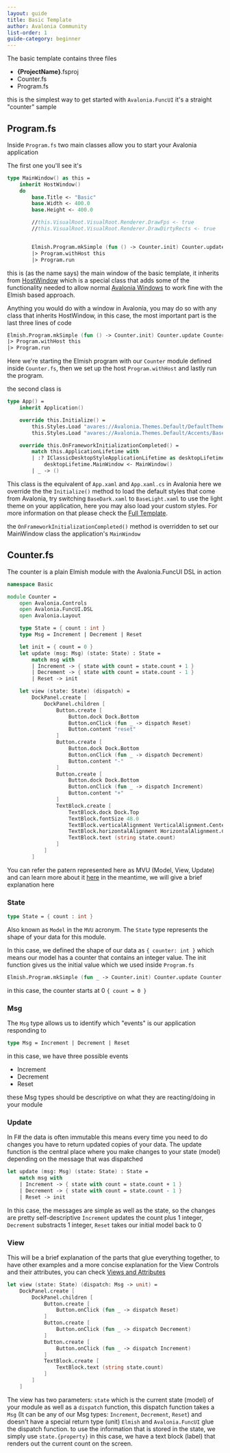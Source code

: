 ```yaml
---
layout: guide
title: Basic Template
author: Avalonia Community
list-order: 1
guide-category: beginner
---
```

[Views and Attributes]: guides/Views-and-Attributes.html
[Full Template]: guides/Full-Template.html#styles


The basic template contains three files

- **{ProjectName}**.fsproj
- Counter.fs
- Program.fs

this is the simplest way to get started with `Avalonia.FuncUI` it's a straight "counter" sample

## Program.fs
Inside `Program.fs` two main classes allow you to start your Avalonia application

The first one you'll see it's
```fsharp
type MainWindow() as this =
    inherit HostWindow()
    do
        base.Title <- "Basic"
        base.Width <- 400.0
        base.Height <- 400.0

        //this.VisualRoot.VisualRoot.Renderer.DrawFps <- true
        //this.VisualRoot.VisualRoot.Renderer.DrawDirtyRects <- true


        Elmish.Program.mkSimple (fun () -> Counter.init) Counter.update Counter.view
        |> Program.withHost this
        |> Program.run
```
this is (as the name says) the main window of the basic template, it inherits from [HostWindow](https://github.com/AvaloniaCommunity/Avalonia.FuncUI/blob/master/src/Avalonia.FuncUI/Components/Hosts.fs#L11)
which is a special class that adds some of the functionality needed to allow normal [Avalonia Windows](https://github.com/AvaloniaUI/Avalonia/blob/master/src/Avalonia.Controls/Window.cs#L51) to work fine with the Elmish based approach.

Anything you would do with a window in Avalonia, you may do so with any class that inherits HostWindow, in this case, the most important part is the last three lines of code
```fsharp
Elmish.Program.mkSimple (fun () -> Counter.init) Counter.update Counter.view
|> Program.withHost this
|> Program.run
```

Here we're starting the Elmish program with our `Counter` module defined inside `Counter.fs`, then we set up the host `Program.withHost` and lastly run the program.

the second class is
```fsharp
type App() =
    inherit Application()

    override this.Initialize() =
        this.Styles.Load "avares://Avalonia.Themes.Default/DefaultTheme.xaml"
        this.Styles.Load "avares://Avalonia.Themes.Default/Accents/BaseDark.xaml"

    override this.OnFrameworkInitializationCompleted() =
        match this.ApplicationLifetime with
        | :? IClassicDesktopStyleApplicationLifetime as desktopLifetime ->
            desktopLifetime.MainWindow <- MainWindow()
        | _ -> ()
```
This class is the equivalent of `App.xaml` and `App.xaml.cs` in Avalonia here we override the the `Initialize()` method to load the default styles that come from Avalonia, try switching `BaseDark.xaml` to `BaseLight.xaml` to use the light theme on your application, here you may also load your custom styles. For more information on that please check the [Full Template].

the `OnFrameworkInitializationCompleted()` method is overridden to set our MainWindow class the application's `MainWindow`


## Counter.fs
The counter is a plain Elmish module with the Avalonia.FuncUI DSL in action
```fsharp
namespace Basic

module Counter =
    open Avalonia.Controls
    open Avalonia.FuncUI.DSL
    open Avalonia.Layout

    type State = { count : int }
    type Msg = Increment | Decrement | Reset

    let init = { count = 0 }
    let update (msg: Msg) (state: State) : State =
        match msg with
        | Increment -> { state with count = state.count + 1 }
        | Decrement -> { state with count = state.count - 1 }
        | Reset -> init

    let view (state: State) (dispatch) =
        DockPanel.create [
            DockPanel.children [
                Button.create [
                    Button.dock Dock.Bottom
                    Button.onClick (fun _ -> dispatch Reset)
                    Button.content "reset"
                ]
                Button.create [
                    Button.dock Dock.Bottom
                    Button.onClick (fun _ -> dispatch Decrement)
                    Button.content "-"
                ]
                Button.create [
                    Button.dock Dock.Bottom
                    Button.onClick (fun _ -> dispatch Increment)
                    Button.content "+"
                ]
                TextBlock.create [
                    TextBlock.dock Dock.Top
                    TextBlock.fontSize 48.0
                    TextBlock.verticalAlignment VerticalAlignment.Center
                    TextBlock.horizontalAlignment HorizontalAlignment.Center
                    TextBlock.text (string state.count)
                ]
            ]
        ]
```
You can refer the patern represented here as MVU (Model, View, Update) and can learn more about it [here](https://elmish.github.io/elmish/) in the meantime, we will give a brief explanation here

### State
```fsharp
type State = { count : int }
```
Also known as `Model` in the `MVU` acronym. The `State` type represents the shape of your data for this module.

In this case, we defined the shape of our data as `{ counter: int }` which means our model has a counter that contains an integer value. The init function gives us the initial value which we used inside `Program.fs`
```fsharp
Elmish.Program.mkSimple (fun _ -> Counter.init) Counter.update Counter.view
```
in this case, the counter starts at 0 `{ count = 0 }`

### Msg
The `Msg` type allows us to identify which "events" is our application responding to
```fsharp
type Msg = Increment | Decrement | Reset
```
in this case, we have three possible events
- Increment
- Decrement
- Reset

these Msg types should be descriptive on what they are reacting/doing in your module

### Update
In F# the data is often immutable this means every time you need to do changes you have to return updated copies of your data. The update function is the central place where you make changes to your state (model) depending on the message that was dispatched
```fsharp
let update (msg: Msg) (state: State) : State =
    match msg with
    | Increment -> { state with count = state.count + 1 }
    | Decrement -> { state with count = state.count - 1 }
    | Reset -> init
```
In this case, the messages are simple as well as the state, so the changes are pretty self-descriptive 
`Increment` updates the count plus 1 integer, `Decrement` substracts 1 integer, `Reset` takes our initial model back to 0

### View
This will be a brief explanation of the parts that glue everything together, to have other examples and a more concise explanation for the View Controls and their attributes, you can check [Views and Attributes]

```fsharp
let view (state: State) (dispatch: Msg -> unit) =
    DockPanel.create [
        DockPanel.children [
            Button.create [
                Button.onClick (fun _ -> dispatch Reset)
            ]
            Button.create [
                Button.onClick (fun _ -> dispatch Decrement)
            ]
            Button.create [
                Button.onClick (fun _ -> dispatch Increment)
            ]
            TextBlock.create [
                TextBlock.text (string state.count)
            ]
        ]
    ]
```
The view has two parameters: `state` which is the current state (model) of your module as well as a `dispatch` function, this dispatch function takes a `Msg` (It can be any of our Msg types: `Increment`, `Decrement`, `Reset`) and doesn't have a special return type (unit) `Elmish` and `Avalonia.FuncUI` glue the dispatch function.
to use the information that is stored in the state, we simply use `state.{property}` in this case, we have a text block (label) that renders out the current count on the screen.
